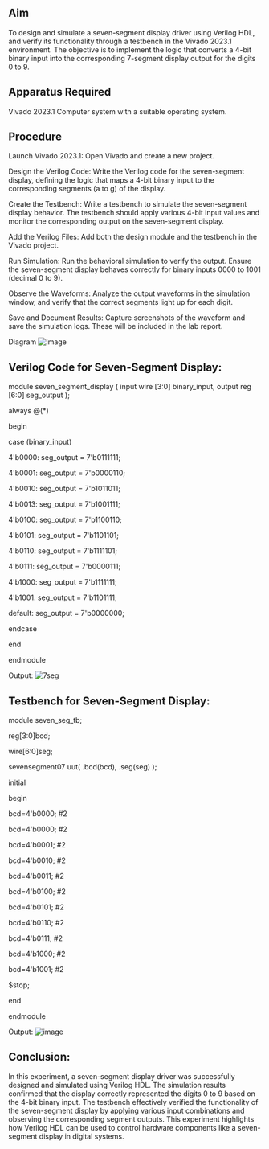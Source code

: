 ## Aim
To design and simulate a seven-segment display driver using Verilog HDL, and verify its functionality through a testbench in the Vivado 2023.1 environment. The objective is to implement the logic that converts a 4-bit binary input into the corresponding 7-segment display output for the digits 0 to 9.

## Apparatus Required
Vivado 2023.1
Computer system with a suitable operating system.

## Procedure

Launch Vivado 2023.1:
Open Vivado and create a new project.

Design the Verilog Code:
Write the Verilog code for the seven-segment display, defining the logic that maps a 4-bit binary input to the corresponding segments (a to g) of the display.

Create the Testbench:
Write a testbench to simulate the seven-segment display behavior. The testbench should apply various 4-bit input values and monitor the corresponding output on the seven-segment display.

Add the Verilog Files:
Add both the design module and the testbench in the Vivado project.

Run Simulation:
Run the behavioral simulation to verify the output. Ensure the seven-segment display behaves correctly for binary inputs 0000 to 1001 (decimal 0 to 9).

Observe the Waveforms:
Analyze the output waveforms in the simulation window, and verify that the correct segments light up for each digit.

Save and Document Results:
Capture screenshots of the waveform and save the simulation logs. These will be included in the lab report.

Diagram
![image](https://github.com/user-attachments/assets/d7ecb419-906e-4e3b-9b82-f86ced4f364a)


## Verilog Code for Seven-Segment Display:

module seven_segment_display ( input wire [3:0] binary_input, output reg [6:0] seg_output ); 

always @(*) 

begin 

case (binary_input) 

4'b0000: seg_output = 7'b0111111;

4'b0001: seg_output = 7'b0000110;

4'b0010: seg_output = 7'b1011011;

4'b0013: seg_output = 7'b1001111;

4'b0100: seg_output = 7'b1100110; 

4'b0101: seg_output = 7'b1101101;

4'b0110: seg_output = 7'b1111101;

4'b0111: seg_output = 7'b0000111;

4'b1000: seg_output = 7'b1111111; 

4'b1001: seg_output = 7'b1101111;

default: seg_output = 7'b0000000;

endcase 

end 

endmodule

Output:
![7seg](https://github.com/user-attachments/assets/8b1581de-9c39-4fe2-a4d0-e06b42b70381)


## Testbench for Seven-Segment Display:

module seven_seg_tb; 

reg[3:0]bcd; 

wire[6:0]seg; 

sevensegment07 uut( .bcd(bcd), .seg(seg) ); 

initial 

begin 

bcd=4'b0000; #2 

bcd=4'b0000; #2 

bcd=4'b0001; #2 

bcd=4'b0010; #2 

bcd=4'b0011; #2 

bcd=4'b0100; #2 

bcd=4'b0101; #2 

bcd=4'b0110; #2 

bcd=4'b0111; #2 

bcd=4'b1000; #2 

bcd=4'b1001; #2 

$stop; 

end 

endmodule

Output:
![image](https://github.com/user-attachments/assets/82ebc41d-647f-4e05-a872-85caca382d70)


## Conclusion:

In this experiment, a seven-segment display driver was successfully designed and simulated using Verilog HDL. The simulation results confirmed that the display correctly represented the digits 0 to 9 based on the 4-bit binary input. The testbench effectively verified the functionality of the seven-segment display by applying various input combinations and observing the corresponding segment outputs. This experiment highlights how Verilog HDL can be used to control hardware components like a seven-segment display in digital systems.
